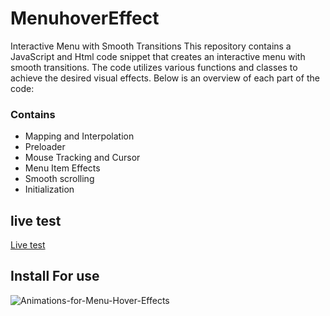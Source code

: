 # MenuhoverEffect

Interactive Menu with Smooth Transitions
This repository contains a JavaScript and Html code snippet that creates an interactive menu with smooth transitions. The code utilizes various functions and classes to achieve the desired visual effects. Below is an overview of each part of the code:

### Contains

- Mapping and Interpolation
- Preloader
- Mouse Tracking and Cursor
- Menu Item Effects
- Smooth scrolling
- Initialization

## live test

[Live test](https://vickkie.github.io/MenuhoverEffect/)

## Install For use

![Animations-for-Menu-Hover-Effects](https://github.com/vickkie/MenuhoverEffect/assets/43224578/8f0db1da-49d9-4d47-a14f-7ee82a5a8637)
